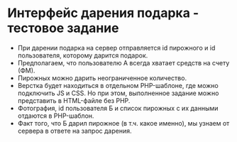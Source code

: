 # Интерфейс дарения подарка - тестовое задание

* При дарении подарка на сервер отправляется id пирожного и id пользователя, которому дарится подарок.
* Предполагаем, что пользователю А всегда хватает средств на счету (ФМ).
* Пирожных можно дарить неограниченное количество.
* Верстка будет находиться в отдельном PHP-шаблоне, где можно подключить JS  и CSS. Но при этом, выполненное задание можно представить в HTML-файле без PHP.
* Фотография, id пользователя Б и список пирожных с их данными отдаются в PHP-шаблон.
* Факт того, что Б дарил пирожное (в т.ч. какое именно), мы узнаем от сервера в ответе на запрос дарения.

